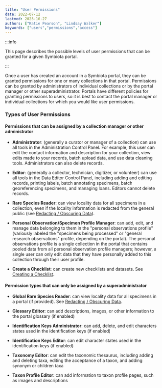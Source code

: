 ```yaml
---
title: "User Permissions"
date: 2022-07-12
lastmod: 2023-10-27
authors: ["Katie Pearson", "Lindsay Walker"]
keywords: ["users","permissions","access"]
---
```


:::info

This page describes the possible levels of user permissions that can be granted for a given Symbiota portal.

:::

Once a user has created an account in a Symbiota portal, they can be granted permissions for one or many collections in that portal. Permissions can be granted by administrators of individual collections or by the portal manager or other superadministrator. Portals have different policies for granting permissions to users, so it is best to contact the portal manager or individual collections for which you would like user permissions.

### Types of User Permissions

#### Permissions that can be assigned by a collection manager or other administrator

* **Administrator**: (generally a curator or manager of a collection) can use all tools in the Administration Control Panel. For example, this user can edit the contact information and description for your collection, view edits made to your records, batch upload data, and use data cleaning tools. Administrators can also delete records.

* **Editor**: (generally a collector, technician, digitizer, or volunteer) can use all tools in the Data Editor Control Panel, including adding and editing records, printing labels, batch annotating specimens, batch georeferencing specimens, and managing loans. Editors cannot delete records.

* **Rare Species Reader**: can view locality data for all specimens in a collection, even if the locality information is redacted from the general public (see [Redacting / Obscuring Data](/Collection_Manager_Guide/Data_Publishing/redacting_obscuring_data)).

* **Personal Observation/Specimen Profile Manager**: can add, edit, and manage data belonging to them in the "personal observations profile" (variously labeled the "specimens being processed" or "general research observations" profile, depending on the portal). The personal observations profile is a single collection in the portal that contains pooled data from all personal observation profile managers; however, a single user can only edit data that they have personally added to this collection through their user profile.

* **Create a Checklist**: can create new checklists and datasets. See [Creating a Checklist](/User_Guide/Checklists/creating_checklist).

#### Permission types that can only be assigned by a superadministrator

* **Global Rare Species Reader**: can view locality data for all specimens in a portal (if provided). See [Redacting / Obscuring Data](/Collection_Manager_Guide/Data_Publishing/redacting_obscuring_data).

* **Glossary Editor**: can add descriptions, images, or other information to the portal glossary (if enabled)

* **Identification Keys Administrator**: can add, delete, and edit characters states used in the identification keys (if enabled)

* **Identification Keys Editor**: can edit character states used in the identification keys (if enabled)

* **Taxonomy Editor**: can edit the taxonomic thesaurus, including adding and deleting taxa, editing the acceptance of a taxon, and adding synonym or children taxa

* **Taxon Profile Editor**: can add information to taxon profile pages, such as images and descriptions
